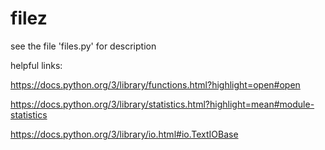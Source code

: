 # filez

see the file 'files.py' for description

helpful links:

https://docs.python.org/3/library/functions.html?highlight=open#open

https://docs.python.org/3/library/statistics.html?highlight=mean#module-statistics

https://docs.python.org/3/library/io.html#io.TextIOBase

